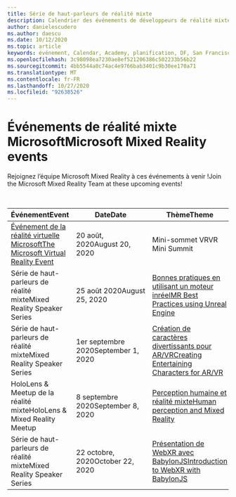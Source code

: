 ```yaml
---
title: Série de haut-parleurs de réalité mixte
description: Calendrier des événements de développeurs de réalité mixte au niveau du réacteur à San Francisco.
author: danielescudero
ms.author: daescu
ms.date: 10/12/2020
ms.topic: article
keywords: événement, Calendar, Academy, planification, DF, San Francisco, réacteur
ms.openlocfilehash: 3c98098ea7230ae8ef521206386c502233b56b22
ms.sourcegitcommit: 4bb5544a0c74ac4e9766bab3401c9b30ee170a71
ms.translationtype: MT
ms.contentlocale: fr-FR
ms.lasthandoff: 10/27/2020
ms.locfileid: "92638526"
---
```

# <a name="microsoft-mixed-reality-events"></a><span data-ttu-id="21290-104">Événements de réalité mixte Microsoft</span><span class="sxs-lookup"><span data-stu-id="21290-104">Microsoft Mixed Reality events</span></span>

<span data-ttu-id="21290-105">Rejoignez l’équipe Microsoft Mixed Reality à ces événements à venir !</span><span class="sxs-lookup"><span data-stu-id="21290-105">Join the Microsoft Mixed Reality Team at these upcoming events!</span></span>

<br>

|<span data-ttu-id="21290-106">Événement</span><span class="sxs-lookup"><span data-stu-id="21290-106">Event</span></span>|<span data-ttu-id="21290-107">Date</span><span class="sxs-lookup"><span data-stu-id="21290-107">Date</span></span>|<span data-ttu-id="21290-108">Thème</span><span class="sxs-lookup"><span data-stu-id="21290-108">Theme</span></span>|
|-------------|-------------|-----|
| [<span data-ttu-id="21290-109">Événement de la réalité virtuelle Microsoft</span><span class="sxs-lookup"><span data-stu-id="21290-109">The Microsoft Virtual Reality Event</span></span>](https://www.meetup.com/hololens-mr/events/272364822/)|<span data-ttu-id="21290-110">20 août, 2020</span><span class="sxs-lookup"><span data-stu-id="21290-110">August 20, 2020</span></span>|<span data-ttu-id="21290-111">Mini-sommet VR</span><span class="sxs-lookup"><span data-stu-id="21290-111">VR Mini Summit</span></span>|
| <span data-ttu-id="21290-112">Série de haut-parleurs de réalité mixte</span><span class="sxs-lookup"><span data-stu-id="21290-112">Mixed Reality Speaker Series</span></span>|<span data-ttu-id="21290-113">25 août 2020</span><span class="sxs-lookup"><span data-stu-id="21290-113">August 25, 2020</span></span>|[<span data-ttu-id="21290-114">Bonnes pratiques en utilisant un moteur inréel</span><span class="sxs-lookup"><span data-stu-id="21290-114">MR Best Practices using Unreal Engine</span></span>](https://channel9.msdn.com/Shows/Docs-Mixed-Reality/Tips-and-Best-Practices-for-using-UE4-in-MR)|
| <span data-ttu-id="21290-115">Série de haut-parleurs de réalité mixte</span><span class="sxs-lookup"><span data-stu-id="21290-115">Mixed Reality Speaker Series</span></span>|<span data-ttu-id="21290-116">1er septembre 2020</span><span class="sxs-lookup"><span data-stu-id="21290-116">September 1, 2020</span></span>|[<span data-ttu-id="21290-117">Création de caractères divertissants pour AR/VR</span><span class="sxs-lookup"><span data-stu-id="21290-117">Creating Entertaining Characters for AR/VR</span></span>](https://channel9.msdn.com/Shows/Docs-Mixed-Reality/Creating-Entertaining-Characters-for-Mixed-Reality)|
| <span data-ttu-id="21290-118">HoloLens & Meetup de la réalité mixte</span><span class="sxs-lookup"><span data-stu-id="21290-118">HoloLens & Mixed Reality Meetup</span></span>|<span data-ttu-id="21290-119">8 septembre 2020</span><span class="sxs-lookup"><span data-stu-id="21290-119">September 8, 2020</span></span>|[<span data-ttu-id="21290-120">Perception humaine et réalité mixte</span><span class="sxs-lookup"><span data-stu-id="21290-120">Human perception and Mixed Reality</span></span>](https://channel9.msdn.com/Shows/Docs-Mixed-Reality/Human-Perception-and-Mixed-Reality)|
| <span data-ttu-id="21290-121">Série de haut-parleurs de réalité mixte</span><span class="sxs-lookup"><span data-stu-id="21290-121">Mixed Reality Speaker Series</span></span>|<span data-ttu-id="21290-122">22 octobre, 2020</span><span class="sxs-lookup"><span data-stu-id="21290-122">October 22, 2020</span></span>|[<span data-ttu-id="21290-123">Présentation de WebXR avec BabylonJS</span><span class="sxs-lookup"><span data-stu-id="21290-123">Introduction to WebXR with BabylonJS</span></span>](https://channel9.msdn.com/Shows/Docs-Mixed-Reality/Adding-Augmented-Reality-to-your-Typescript-Project)|


